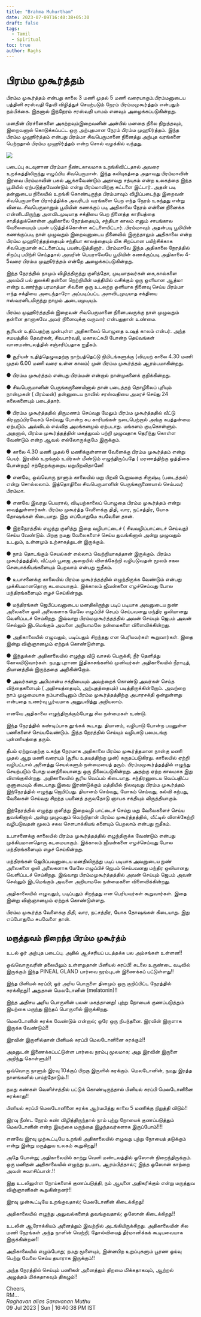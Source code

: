 ```yaml
---
title: "Brahma Muhurtham"
date: 2023-07-09T16:40:38+05:30
draft: false
tags:
  - Tamil
  - Spiritual
toc: true
author: Raghs
---
```


# பிரம்ம முகூர்த்தம்

பிரம்ம முகூர்த்தம் என்பது காலை 3 மணி முதல் 5 மணி வரையாகும்.பிரம்மனுடைய பத்தினி சரஸ்வதி தேவி விழித்துச் செயற்படும் நேரம் பிரம்மமுகூர்த்தம் என்பதும் நம்பிக்கை. இதனால் இந்நேரம் சரஸ்வதி யாமம் எனவும் அழைக்கப்படுகின்றது.

மனதின் பிரச்னைகளை அகற்றவும்இறைவனின் அன்பில் மனதை நிலை நிறுத்தவும், இறைவனால் கொடுக்கப்பட்ட ஒரு அற்புதமான நேரம் பிரம்ம முஹூர்த்தம். இந்த பிரம்ம முஹூர்த்தம் என்பது பிரம்மா சிவபெருமானை நினைத்து அற்புத வரங்களை பெற்றதால் பிரம்ம முஹூர்த்தம் என்ற சொல் வழக்கில் வந்தது.

<!--more-->

<img src="https://raghsonline.com/spiritual/SaraswatiDevi.jpeg"/>

படைப்பு கடவுளான பிரம்மா நீண்டகாலமாக உறங்கிவிட்டதால் அவரை உறக்கத்திலிருந்து எழுப்பிய சிவபெருமான். இந்த கலியுகத்தை அதாவது பிரம்மாவின் இரவை பிரம்மாவின் பகல் ஆக்கவேண்டும் அதாவது சத்யுகம் என்ற உலகத்தை இந்த பூமியில் ஏற்படுத்தவேண்டும் என்று பிரம்மாவிற்கு கட்டளை இட்டார்..அதன் படி தன்னுடைய நிலையில் உறங்கி கொண்டிருந்த பிரம்மாவும் விழிப்படைந்து இறைவன் சிவபெருமானை பிரார்த்திக்க அவரிடம் வரங்களை பெற எந்த நேரம் உகந்தது என்று வினவ..சிவபெருமானும் பூமியின் கணக்குப் படி அதிகாலை நேரம் என்னை நினைக்க என்னிடமிருந்து அளவிடமுடியாத சக்தியை பெற நினைத்த காரியத்தை சாதித்துக்கொள்ள அதிகாலை நேரத்தையும், சந்தியா காலம் எனும் சாயங்கால வேலையையும் பயன் படுத்திக்கொள்ள கட்டளையிட்டார்..பிரம்மாவும் அதன்படி பூமியின் கணக்குப்படி நாள் முழுவதும் இறைவனுடைய நினைவில் இருந்தாலும் அதிகாலை என்ற பிரம்ம முஹூர்த்தத்தையும் சந்தியா காலத்தையும் மிக சிறப்பான பயிற்சிக்காக சிவபெருமான் கட்டளைப்படி பயன்படுத்தினார்.. பிரம்மாவே இந்த அதிகாலை நேரத்தில் சிறப்பு பயிற்சி செய்ததால் அவரின் பெயராலேயே பூமியின் கணக்குப்படி அதிகாலை 4-5வரை பிரம்ம முஹூர்த்தம் என்றே அழைக்கப்படுகின்றது.

இந்த நேரத்தில் நாமும் விழித்திருந்து குளித்தோ, முடியாதவர்கள் கை,கால்களை அலம்பி பல் துலக்கி தன்னை நெற்றியின் மத்தியில் வசிக்கும் ஒரு ஒளியான ஆத்மா என்று உணர்ந்து பரமாத்மா சிவனை ஒரு உடலற்ற ஒளியாக நினைவு செய்ய பிரம்மா எந்த சக்தியை அடைந்தாரோ அப்படிப்பட்ட அளவிடமுடியாத சக்தியை ஈஸ்வரனிடமிருந்து நாமும் அடையமுடியும்.

பிரம்ம முஹூர்த்ததில் இறைவன் சிவபெருமானை நினைபவருக்கு நாள் முழுவதும் தன்னை தானாகவே அவர் நினைவுக்கு வருவார் என்பதுதான் உண்மை.

சூரியன் உதிப்பதற்கு முன்புள்ள அதிகாலைப் பொழுதை உஷத் காலம் என்பர். அந்த சமயத்தில் தேவர்கள், சிவபார்வதி, மகாலட்சுமி போன்ற தெய்வங்கள் வானமண்டலத்தில் சஞ்சரிப்பதாக ஐதீகம்.

● சூரியன் உதித்தெழுவதற்கு நாற்பத்தெட்டு நிமிடங்களுக்கு (விடியற் காலை 4.30 மணி முதல் 6.00 மணி வரை உள்ள காலம்) முன் பிரம்ம முகூர்த்தம் ஆரம்பமாகின்றது.

● பிரம்ம முகூர்த்தம் என்பது பிரம்மன் என்றால் நான்முகனைக் குறிக்கின்றது.

● சிவபெருமானின் பெருங்கருணையினால் தான் படைத்தற் தொழிலைப் புரியும் நான்முகன் ( பிரம்மன்) தன்னுடைய நாவில் சரஸ்வதியை அமரச் செய்து 24 கலைகளையும் படைத்தார்.

● பிரம்ம முகூர்த்ததில் திருமணம் செய்வது மேலும் பிரம்ம முகூர்த்ததில் வீட்டு கிரஹப்பிரவேசம் செய்வது போன்ற சுப காரியங்கள் நடைபெற்றால் அங்கு சுபத்தன்மை ஏற்படும். அவ்விடம் எவ்வித அமங்களமும் ஏற்படாது. மங்களம் குடிகொள்ளும். அதனால், பிரம்ம முகூர்த்தத்தின் மகத்துவம் பற்றி முழுவதாக தெரிந்து கொள்ள வேண்டும் என்ற ஆவல் எல்லோருக்குமே இருக்கும்.

● காலை 4.30 மணி முதல் 6 மணிக்குள்ளான வேளைக்கு பிரம்ம முகூர்த்தம் என்று பெயர். இரவில் உறங்கும் உயிர்கள் மீண்டும் எழுந்திருப்பதே ( மரணத்திற்கு ஒத்திகை போன்றது) சற்றேறக்குறைய மறுபிறவிதானே!

● எனவே, ஒவ்வொரு நாளும் காலையில் மறு பிறவி பெறுவதை சிருஷ்டி (படைத்தல்) என்று சொல்லலாம். இத்தொழிலை சிவபெருமானின் பெருங்கருணையால் செய்பவர் பிரம்மா.

● எனவே இவரது பெயரால், விடியற்காலைப் பொழுதை பிரம்ம முகூர்த்தம் என்று வைத்துள்ளார்கள். பிரம்ம முகூர்த்த வேளைக்கு திதி, வார, நட்சத்திர, யோக தோஷங்கள் கிடையாது. இது எப்போதுமே சுபவேளை தான்.

● இந்நேரத்தில் எழுந்து குளித்து இறை வழிபாட்டைச் ( சிவவழிப்பாட்டைச் செய்வது) செய்ய வேண்டும். பிறகு நமது வேலைகளைச் செய்ய துவங்கினால் அன்று முழுவதும் உடலும், உள்ளமும் உற்சாகத்துடன் இருக்கும்.

● நாம் தொடங்கும் செயல்கள் எல்லாம் வெற்றியாகத்தான் இருக்கும். பிரம்ம முகூர்த்தத்தில், வீட்டில் பூஜை அறையில் விளக்கேற்றி வழிபடுவதன் மூலம் சகல சௌபாக்கியங்களையும் பெறலாம் என்பது ஐதீகம்.

● உபாசனைக்கு காலையில் பிரம்ம முகூர்த்தத்தில் எழுந்திருக்க வேண்டும் என்பது முக்கியமானதொரு கடமையாகும். இக்காலம் ஜீவன்களை எழச்செய்வது போல மந்திரங்களையும் எழச் செய்கின்றது.

● மந்திரங்கள் ஜெபிப்பவனுடைய மனதிலிருந்து படிப் படியாக அவனுடைய நுண் அலைகளை ஒலி அலைகளாக மேலே எழுப்பிச் செபம் செய்பவனது மந்திர ஒலியானது வெளிப்படச் செய்கிறது. இவ்வாறு பிரம்மமுகூர்த்தத்தில் அவன் செய்யும் ஜெபம் அவன் செல்லும் இடமெங்கும் அவனை அறியாமலே நன்மைகளை விளைவிக்கின்றது.

● அதிகாலையில் எழுவதும், படிப்பதும் சிறந்தது என பெரியவர்கள் கூறுவார்கள். இதை இன்று விஞ்ஞானமும் ஏற்றுக் கொண்டுள்ளது.

● இந்துக்கள் அதிகாலையில் எழுந்து வீடு வாசல் பெருக்கி, நீர் தெளித்து கோலமிடுவார்கள். நமது புராண இதிகாசங்களில் முனிவர்கள் அதிகாலையில் நீராடித், தியானத்தில் இருந்ததை அறிகின்றோம்.

● அவர்களது அபிமான்ய சக்தியையும் அவற்றைக் கொண்டு அவர்கள் செய்த விந்தைகளையும் ( அதிசயத்தையும், அற்புதத்தையும்) படித்திருக்கின்றோம். அவற்றை நாம் முழுமையாக நம்பாவிடினும் பிரம்ம முகூர்த்தத்திற்கு அபாரசக்தி ஒன்றுள்ளது என்பதை உணர்வு பூர்வமாக அனுபவித்து அறியலாம்.

எனவே அதிகாலை எழுந்திருக்கும்போது சில நன்மைகள் உண்டு.

இந்த நேரத்தில் கண்டிப்பாக தூங்கக் கூடாது. தியானம், வழிபாடு போன்ற பயனுள்ள பணிகளைச் செய்யவேண்டும். இந்த நேரத்தில் செய்யும் வழிபாடு பலமடங்கு புன்ணியத்தை தரும்.

தீபம் ஏற்றுவதற்கு உகந்த நேரமாக அதிகாலை பிரம்ம முகூர்த்தமான நான்கு மணி முதல் ஆறு மணி வரையும் (சூரிய உதயத்திற்கு முன்) கருதப்படுகிரது. காலையில் ஏற்றி வழிபட்டால் அனைத்து செயல்களும் நன்மையைத் தரும். பிரம்மமுகூர்த்தத்தில் எழுந்து செயற்படும் போது மனநிலையானது ஒரு நிலைப்படுகின்றது. அதற்கு ஏற்ற காலமாக இது விளங்குகின்றது. அதிகாலையில் சூரிய வெப்பம் கிடையாது. சந்திரனுடைய வெப்பதிட்ப குளுமையும் கிடையாது.இவை இரண்டுக்கும் மத்தியில் நிலவுவது பிரம்ம முகூர்த்தம் இந்நேரத்தில் எழுந்து ஜெபிப்பது. தியானம் செய்வது, யோகம் செய்வது, கல்வி கற்பது, வேலைகள் செய்வது சிறந்த பயனைத் தருவதோடு ஞாபக சக்தியும் விருத்தியாகும்.

இந்நேரத்தில் எழுந்து குளித்து இறைவழி பாட்டைச் செய்து மது வேலைகளைச் செய்ய துவங்கினால் அன்று முழுவதும் வெற்றிதான் பிரம்ம முகூர்த்தத்தில், வீட்டில் விளக்கேற்றி வழிபடுவதன் மூலம் சகல சௌபாக்கியங் களையும் பெறலாம் என்பது ஐதீகம்.

உபாசனைக்கு காலையில் பிரம்ம முகூர்த்தத்தில் எழுந்திருக்க வேண்டும் என்பது முக்கியமானதொரு கடமையாகும். இக்காலம் ஜீவன்களை எழச்செய்வது போல மந்திரங்களையும் எழச் செய்கின்றது.

மந்திரங்கள் ஜெபிப்பவனுடைய மனதிலிருந்து படிப் படியாக அவனுடைய நுண் அலைகளை ஒலி அலைகளாக மேலே எழுப்பிச் ஜெபம் செய்பவனது மந்திர ஒலியானது வெளிப்படச் செய்கிறது. இவ்வாறு பிரம்மமுகூர்த்தத்தில் அவன் செய்யும் ஜெபம் அவன் செல்லும் இடமெங்கும் அவனை அறியாமலே நன்மைகளை விளைவிக்கின்றது.

அதிகாலையில் எழுவதும், படிப்பதும் சிறந்தது என பெரியவர்கள் கூறுவார்கள். இதை இன்று விஞ்ஞானமும் ஏற்றுக் கொண்டுள்ளது.

பிரம்ம முகூர்த்த வேளைக்கு திதி, வார, நட்சத்திர, யோக தோஷங்கள் கிடையாது. இது எப்போதுமே சுபவேளை தான்.

## மருத்துவம் நிறைந்த பிரம்ம முகூர்த்ம்

உடல் ஓர் அற்புத படைப்பு. அதில் ஆச்சரியப் படத்தக்க பல அம்சங்கள் உள்ளன!!

ஒவ்வொருவரின் தலையிலும் உள்ளதுதான் பினியல் சுரப்பி! கடலை உருண்டை வடிவில் இருக்கும் இந்த PINEAL GLAND பார்வை நரம்புடன் இணைக்கப் பட்டுள்ளது!!

இந்த பினியல் சுரப்பி; ஓர் அரிய பொருளை தினமும் ஒரு குறிப்பிட்ட நேரத்தில் சுரக்கிறது!! அதுதான் மெலடோனின் (melatonin)!!

இந்த அதிசய அரிய பொருளின் பலன் மகத்தானது! புற்று நோயைக் குணப்படுத்தும் இயற்கை மருந்து இந்தப் பொருளில் இருக்கிறது.

மெலடோனின் சுரக்க வேண்டும் என்றால்; ஒரே ஒரு நிபந்தனை. இரவின் இருளாக இருக்க வேண்டும்!!

இரவின் இருளில்தான் பினியல் சுரப்பி மெலடோனினை சுரக்கும்!!

அதனுடன் இணைக்கப்பட்டுள்ள பார்வை நரம்பு மூலமாக; அது இரவின் இருளை அறிந்து கொள்ளும்!!

ஒவ்வொரு நாளும் இரவு 10க்குப் பிறகு இருளில் சுரக்கும். மெலடோனின், நமது இரத்த நாளங்களில் பாய்ந்தோடும்.!!

நமது கண்கள் வெளிச்சத்தில் பட்டுக் கொண்டிருந்தால் பினியல் சுரப்பி மெலடோனினை சுரக்காது!!

பினியல் சுரப்பி மெலடோனினை சுரக்க ஆர்மபித்து காலை 5 மணிக்கு நிறுத்தி விடும்!!

இரவு நீண்ட நேரம் கண் விழித்திருந்தால் நாம் புற்று நோயைக் குணப்படுத்தும் மெலடோனின் என்ற இயற்கை மருந்தை இழந்தவர்களாக இருப்போம்!!!!

எனவே இரவு முற்கூட்டியே உறங்கி அதிகாலையில் எழுவது புற்று நோயைத் தடுக்கும் என்று இன்று மருத்துவ உலகம் கூறுகிறது!!

அதே போன்று; அதிகாலையில் காற்று வெளி மண்டலத்தில் ஓஸோன் நிறைந்திருக்கும்.
ஒரு மனிதன் அதிகாலையில் எழுந்து நடமாட ஆரம்பித்தால்:; இந்த ஓஸோன் காற்றை அவன் சுவாசிப்பான்.!!

இது உடலிலுள்ள நோய்களைக் குணப்படுத்தி, நம் ஆயுளை அதிகரிக்கும் என்று மருத்துவ விஞ்ஞானிகள் கூறுகின்றனர்!!

இரவு முன்கூட்டியே உறங்குவதால்; மெலடோனின் கிடைக்கிறது!

அதிகாலையில் எழுந்து அலுவல்களைத் துவங்குவதால்; ஓஸோன் கிடைக்கிறது!!

உடலின் ஆரோக்கியம் அனைத்தும் இவற்றில் அடங்கியிருக்கிறது. அதிகாலையின் சில மணி நேரங்கள் அந்த நாளின் வெற்றி, தோல்வியைத் தீர்மானிக்கக் கூடியவையாக இருக்கின்றன!!

அதிகாலையில் எழும்போது; நமது மூளையும், இன்னபிற உறுப்புகளும் பூரண ஓய்வு பெற்று வேலை செய்ய தயாராக இருக்கும்!!

அந்த நேரத்தில் செய்யும் பணிகள் அனைத்தும் திறமை மிக்கதாகவும், ஆற்றல் அழுத்தம் மிக்கதாகவும் திகழும்!!


Cheers,\
RM...\
_Raghavan alias Saravanan Muthu_\
09 Jul 2023 | Sun | 16:40:38 PM IST
